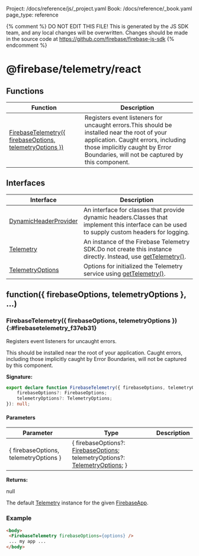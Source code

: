 Project: /docs/reference/js/_project.yaml
Book: /docs/reference/_book.yaml
page_type: reference

{% comment %}
DO NOT EDIT THIS FILE!
This is generated by the JS SDK team, and any local changes will be
overwritten. Changes should be made in the source code at
https://github.com/firebase/firebase-js-sdk
{% endcomment %}

# @firebase/telemetry/react

## Functions

|  Function | Description |
|  --- | --- |
|  [FirebaseTelemetry({ firebaseOptions, telemetryOptions })](./telemetry_react.md#firebasetelemetry_f37eb31) | Registers event listeners for uncaught errors.<!-- -->This should be installed near the root of your application. Caught errors, including those implicitly caught by Error Boundaries, will not be captured by this component. |

## Interfaces

|  Interface | Description |
|  --- | --- |
|  [DynamicHeaderProvider](./telemetry_react.dynamicheaderprovider.md#dynamicheaderprovider_interface) | An interface for classes that provide dynamic headers.<!-- -->Classes that implement this interface can be used to supply custom headers for logging. |
|  [Telemetry](./telemetry_react.telemetry.md#telemetry_interface) | An instance of the Firebase Telemetry SDK.<!-- -->Do not create this instance directly. Instead, use [getTelemetry()](./telemetry_.md#gettelemetry_448bdc6)<!-- -->. |
|  [TelemetryOptions](./telemetry_react.telemetryoptions.md#telemetryoptions_interface) | Options for initialized the Telemetry service using [getTelemetry()](./telemetry_.md#gettelemetry_448bdc6)<!-- -->. |

## function({ firebaseOptions, telemetryOptions }, ...)

### FirebaseTelemetry({ firebaseOptions, telemetryOptions }) {:#firebasetelemetry_f37eb31}

Registers event listeners for uncaught errors.

This should be installed near the root of your application. Caught errors, including those implicitly caught by Error Boundaries, will not be captured by this component.

<b>Signature:</b>

```typescript
export declare function FirebaseTelemetry({ firebaseOptions, telemetryOptions }: {
    firebaseOptions?: FirebaseOptions;
    telemetryOptions?: TelemetryOptions;
}): null;
```

#### Parameters

|  Parameter | Type | Description |
|  --- | --- | --- |
|  { firebaseOptions, telemetryOptions } | { firebaseOptions?: [FirebaseOptions](./app.firebaseoptions.md#firebaseoptions_interface)<!-- -->; telemetryOptions?: [TelemetryOptions](./telemetry_.telemetryoptions.md#telemetryoptions_interface)<!-- -->; } |  |

<b>Returns:</b>

null

The default [Telemetry](./telemetry_.telemetry.md#telemetry_interface) instance for the given [FirebaseApp](./app.firebaseapp.md#firebaseapp_interface)<!-- -->.

### Example


```html
<body>
 <FirebaseTelemetry firebaseOptions={options} />
 ... my app ...
</body>

```

